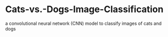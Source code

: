 # Cats-vs.-Dogs-Image-Classification
a convolutional neural network (CNN) model to classify images of cats and dogs

